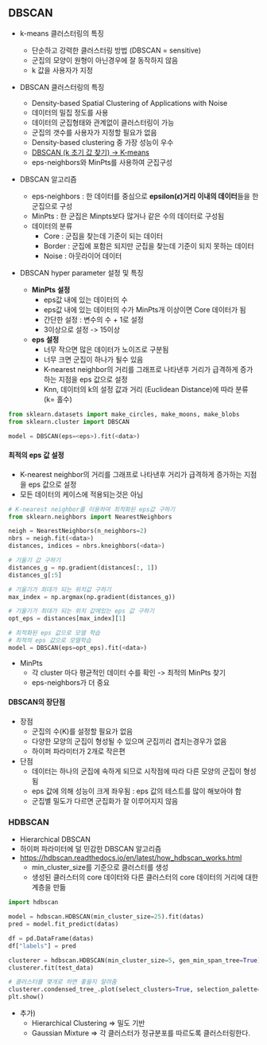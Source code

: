 ## DBSCAN
- k-means 클러스터링의 특징
    - 단순하고 강력한 클러스터링 방법 (DBSCAN = sensitive)
    - 군집의 모양이 원형이 아닌경우에 잘 동작하지 않음
    - k 값을 사용자가 지정
- DBSCAN 클러스터링의 특징
    - Density-based Spatial Clustering of Applications with Noise
    - 데이터의 밀집 정도를 사용
    - 데이터의 군집형태와 관계없이 클러스터링이 가능
    - 군집의 갯수를 사용자가 지정할 필요가 없음
    - Density-based clustering 중 가장 성능이 우수
    - <u>DBSCAN (k 초기 값 찾기) -> K-means</u>
    - eps-neighbors와 MinPts를 사용하여 군집구성

- DBSCAN 알고리즘
    * eps-neighbors : 한 데이터를 중심으로 **epsilon($\epsilon$)거리 이내의 데이터**들을 한 군집으로 구성
    * MinPts : 한 군집은 Minpts보다 많거나 같은 수의 데이터로 구성됨
    * 데이터의 분류
        - Core : 군집을 찾는데 기준이 되는 데이터
        - Border : 군집에 포함은 되지만 군집을 찾는데 기준이 되지 못하는 데이터
        - Noise : 아웃라이어 데이터
- DBSCAN hyper parameter 설정 및 특징
    * **MinPts 설정**
        - eps값 내에 있는 데이터의 수
        - eps값 내에 있는 데이터의 수가 MinPts개 이상이면 Core 데이터가 됨
        - 간단한 설정 : 변수의 수 + 1로 설정
        - 3이상으로 설정 -> 15이상
    * **eps 설정**
        - 너무 작으면 많은 데이터가 노이즈로 구분됨
        - 너무 크면 군집이 하나가 될수 있음
        - K-nearest neighbor의 거리를 그래프로 나타낸후 거리가 급격하게 증가하는 지점을 eps 값으로 설정
        - Knn, 데이터의 k의 설정 값과 거리 (Euclidean Distance)에 따라 분류(k= 홀수)
```python
from sklearn.datasets import make_circles, make_moons, make_blobs
from sklearn.cluster import DBSCAN

model = DBSCAN(eps=<eps>).fit(<data>)
```
#### 최적의 eps 값 설정
- K-nearest neighbor의 거리를 그래프로 나타낸후 거리가 급격하게 증가하는 지점을 eps 값으로 설정
- 모든 데이터의 케이스에 적용되는것은 아님
```python
# K-nearest neighbor를 이용하여 최적화된 eps값 구하기
from sklearn.neighbors import NearestNeighbors

neigh = NearestNeighbors(n_neighbors=2)
nbrs = neigh.fit(<data>)
distances, indices = nbrs.kneighbors(<data>)

# 기울기 값 구하기
distances_g = np.gradient(distances[:, 1])
distances_g[:5]

# 기울기가 최대가 되는 위치값 구하기
max_index = np.argmax(np.gradient(distances_g))

# 기울기가 최대가 되는 위치 값에있는 eps 값 구하기
opt_eps = distances[max_index][1]

# 최적화된 eps 값으로 모델 학습
# 최적의 eps 값으로 모델학습
model = DBSCAN(eps=opt_eps).fit(<data>)
```
* MinPts
    - 각 cluster 마다 평균적인 데이터 수를 확인 -> 최적의 MinPts 찾기
    - eps-neighbors가 더 중요
####  DBSCAN의 장단점
- 장점
    - 군집의 수(K)를 설정할 필요가 없음
    - 다양한 모양의 군집이 형성될 수 있으며 군집끼리 겹치는경우가 없음
    - 하이퍼 파라미터가 2개로 작은편
- 단점
    - 데이터는 하나의 군집에 속하게 되므로 시작점에 따라 다른 모양의 군집이 형성됨
    - eps 값에 의해 성능이 크게 좌우됨 : eps 값의 테스트를 많이 해보아야 함
    - 군집별 밀도가 다르면 군집화가 잘 이루어지지 않음

### HDBSCAN 
- Hierarchical DBSCAN
- 하이퍼 파라미터에 덜 민감한 DBSCAN 알고리즘
- https://hdbscan.readthedocs.io/en/latest/how_hdbscan_works.html
    - min_cluster_size를 기준으로 클러스터를 생성
    - 생성된 클러스터의 core 데이터와 다른 클러스터의 core 데이터의 거리에 대한 계층을 만듦
```python
import hdbscan

model = hdbscan.HDBSCAN(min_cluster_size=25).fit(datas)
pred = model.fit_predict(datas)

df = pd.DataFrame(datas)
df["labels"] = pred

clusterer = hdbscan.HDBSCAN(min_cluster_size=5, gen_min_span_tree=True)
clusterer.fit(test_data)

# 클러스터를 몇개로 하면 좋을지 알려줌
clusterer.condensed_tree_.plot(select_clusters=True, selection_palette=sns.color_palette())
plt.show()
```
* 추가)
    - Hierarchical Clustering => 밀도 기반
    - Gaussian Mixture => 각 클러스터가 정규분포를 따르도록 클러스터링한다.
